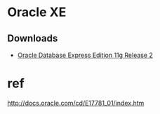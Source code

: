 # Oracle XE

## Downloads

- [Oracle Database Express Edition 11g Release 2](http://www.oracle.com/technetwork/database/database-technologies/express-edition/downloads/index.html)


# ref

http://docs.oracle.com/cd/E17781_01/index.htm

